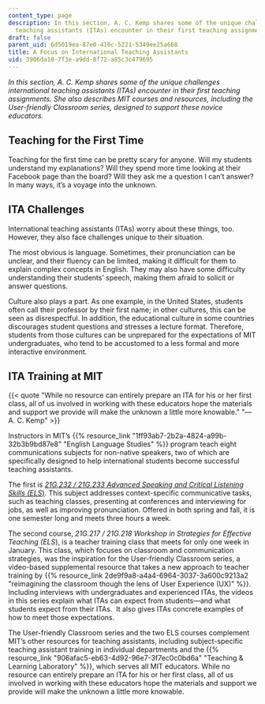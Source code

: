 ```yaml
---
content_type: page
description: In this section, A. C. Kemp shares some of the unique challenges international
  teaching assistants (ITAs) encounter in their first teaching assignments.
draft: false
parent_uid: 6d5019ea-87e0-410c-5221-5349ee25a668
title: A Focus on International Teaching Assistants
uid: 3906da10-7f3e-a9dd-8f72-a85c3c479695
---
```

_In this section, A. C. Kemp shares some of the unique challenges international teaching assistants (ITAs) encounter in their first teaching assignments. She also describes MIT courses and resources, including the User-friendly Classroom series, designed to support these novice educators._

## Teaching for the First Time

Teaching for the first time can be pretty scary for anyone. Will my students understand my explanations? Will they spend more time looking at their Facebook page than the board? Will they ask me a question I can’t answer? In many ways, it’s a voyage into the unknown.

## ITA Challenges

International teaching assistants (ITAs) worry about these things, too. However, they also face challenges unique to their situation.

The most obvious is language. Sometimes, their pronunciation can be unclear, and their fluency can be limited, making it difficult for them to explain complex concepts in English. They may also have some difficulty understanding their students’ speech, making them afraid to solicit or answer questions.

Culture also plays a part. As one example, in the United States, students often call their professor by their first name; in other cultures, this can be seen as disrespectful. In addition, the educational culture in some countries discourages student questions and stresses a lecture format. Therefore, students from those cultures can be unprepared for the expectations of MIT undergraduates, who tend to be accustomed to a less formal and more interactive environment.

## ITA Training at MIT

{{< quote "While no resource can entirely prepare an ITA for his or her first class, all of us involved in working with these educators hope the materials and support we provide will make the unknown a little more knowable." "— A. C. Kemp" >}}

Instructors in MIT’s {{% resource_link "1ff93ab7-2b2a-4824-a99b-32b3b9bd87e8" "English Language Studies" %}} program teach eight communications subjects for non-native speakers, two of which are specifically designed to help international students become successful teaching assistants.

The first is [_21G.232 / 21G.233 Advanced Speaking and Critical Listening Skills (ELS_)](/courses/21g-232-advanced-speaking-and-critical-listening-skills-els-spring-2007). This subject addresses context-specific communicative tasks, such as teaching classes, presenting at conferences and interviewing for jobs, as well as improving pronunciation. Offered in both spring and fall, it is one semester long and meets three hours a week.

The second course, _21G.217_ _/_ _21G.218_ _Workshop in Strategies for Effective Teaching (ELS_), is a teacher training class that meets for only one week in January. This class, which focuses on classroom and communication strategies, was the inspiration for the User-friendly Classroom series, a video-based supplemental resource that takes a new approach to teacher training by {{% resource_link 2de9f9a8-a4a4-6964-3037-3a600c9213a2 "reimagining the classroom though the lens of User Experience (UX)" %}}. Including interviews with undergraduates and experienced ITAs, the videos in this series explain what ITAs can expect from students—and what students expect from their ITAs.  It also gives ITAs concrete examples of how to meet those expectations.

The User-friendly Classroom series and the two ELS courses complement MIT’s other resources for teaching assistants, including subject-specific teaching assistant training in individual departments and the {{% resource_link "906afac5-eb63-4d92-96e7-3f7ec0c0bd6a" "Teaching & Learning Laboratory" %}}, which serves all MIT educators. While no resource can entirely prepare an ITA for his or her first class, all of us involved in working with these educators hope the materials and support we provide will make the unknown a little more knowable.